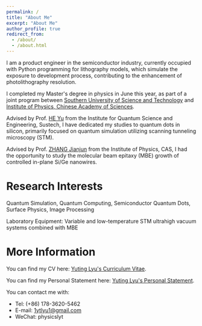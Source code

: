 ```yaml
---
permalink: /
title: "About Me"
excerpt: "About Me"
author_profile: true
redirect_from: 
  - /about/
  - /about.html
---
```


I am a product engineer in the semiconductor industry, currently occupied with Python programming for lithography models, which simulate the exposure to development process, contributing to the enhancement of photolithography resolution.

I completed my Master's degree in physics in June this year, as part of a joint program between [Southern University of Science and Technology](https://www.sustech.edu.cn/en/) and [Institute of Physics, Chinese Academy of Sciences](http://english.iop.cas.cn/). 

Advised by Prof. [HE Yu](https://sustech.edu.cn/zh/faculties/heyu.html) from the Institute for Quantum Science and Engineering, Sustech, I have dedicated my studies to quantum dots in silicon, primarily focused on quantum simulation utilizing scanning tunneling microscopy (STM). 

Advised by Prof. [ZHANG Jianjun](http://edu.iphy.ac.cn/moreintro.php?id=2212) from the Institute of Physics, CAS, I had the opportunity to study the molecular beam epitaxy (MBE) growth of controlled in-plane Si/Ge nanowires.


Research Interests
======

Quantum Simulation, Quantum Computing, Semiconductor Quantum Dots, Surface Physics, Image Processing

Laboratory Equipment: Variable and low-temperature STM ultrahigh vacuum systems combined with MBE

More Information
======

You can find my CV here: [Yuting Lyu's Curriculum Vitae](https://1lv1.github.io/cv/).

You can find my Personal Statement here: [Yuting Lyu's Personal Statement](https://1lv1.github.io/personal-statement/).

You can contact me with:
  * Tel: (+86) 178-3620-5462
  * E-mail: [1ytlyu1@gmail.com](mailto:1ytlyu1@gmail.com)
  * WeChat: physicslyt
